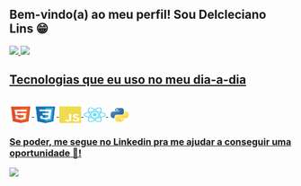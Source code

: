 ## Bem-vindo(a) ao meu perfil! Sou Delcleciano Lins 😁

 <div>
   <a href="https://github.com/Del-lins">
   <img height="180em" src="https://github-readme-stats.vercel.app/api?username=Del-lins&show_icons=true&theme=radical&include_all_commits=true&count_private=true"/>
   <img height="180em" src="https://github-readme-stats.vercel.app/api/top-langs/?username=Del-lins&layout=compact&langs_count=6&theme=tokyonight"/>
</div>
       
## Tecnologias que eu uso no meu dia-a-dia

<div style="display: inline_block"><br>
  <img align="center" alt="HTML" height="30" width="40" src="https://raw.githubusercontent.com/devicons/devicon/master/icons/html5/html5-original.svg">
  <img align="center" alt="CSS" height="30" width="40" src="https://raw.githubusercontent.com/devicons/devicon/master/icons/css3/css3-original.svg">
  <img align="center" alt="Js" height="30" width="40" src="https://raw.githubusercontent.com/devicons/devicon/master/icons/javascript/javascript-plain.svg">
  <img align="center" alt="REACT" height="30" width="40" src="https://raw.githubusercontent.com/devicons/devicon/master/icons/react/react-original.svg">
 <img align="center" alt="PYTHON" height="30" width="40" src="https://raw.githubusercontent.com/devicons/devicon/master/icons/python/python-original.svg">
</div>

 
### Se poder, me segue no Linkedin pra me ajudar a conseguir uma oportunidade 🫶!

<div> 
  <a href="https://www.linkedin.com/in/delcleciano-lins-de-melo-7a6201259/" target="_blank">
    <img src="https://img.shields.io/badge/-LinkedIn-%230077B5?style=for-the-badge&logo=linkedin&logoColor=white" target="_blank"></a>
</div>
